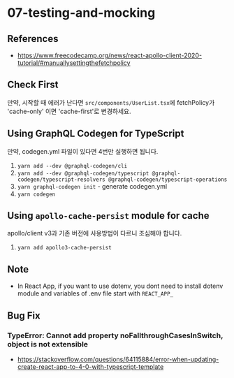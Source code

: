 # 07-testing-and-mocking

## References

- https://www.freecodecamp.org/news/react-apollo-client-2020-tutorial/#manuallysettingthefetchpolicy

## Check First

만약, 시작할 때 에러가 난다면 `src/components/UserList.tsx`에 fetchPolicy가 'cache-only' 이면 'cache-first'로 변경하세요.

## Using GraphQL Codegen for TypeScript

만약, codegen.yml 파일이 있다면 4번만 실행하면 됩니다.

1. `yarn add --dev @graphql-codegen/cli`
2. `yarn add --dev @graphql-codegen/typescript @graphql-codegen/typescript-resolvers @graphql-codegen/typescript-operations`
3. `yarn graphql-codegen init` - generate codegen.yml
4. `yarn codegen`

## Using `apollo-cache-persist` module for cache

apollo/client v3과 기존 버전에 사용방법이 다르니 조심해야 합니다.

1. `yarn add apollo3-cache-persist`

## Note

- In React App, if you want to use dotenv, you dont need to install dotenv module and variables of .env file start with `REACT_APP_`

## Bug Fix

### TypeError: Cannot add property noFallthroughCasesInSwitch, object is not extensible

- https://stackoverflow.com/questions/64115884/error-when-updating-create-react-app-to-4-0-with-typescript-template
